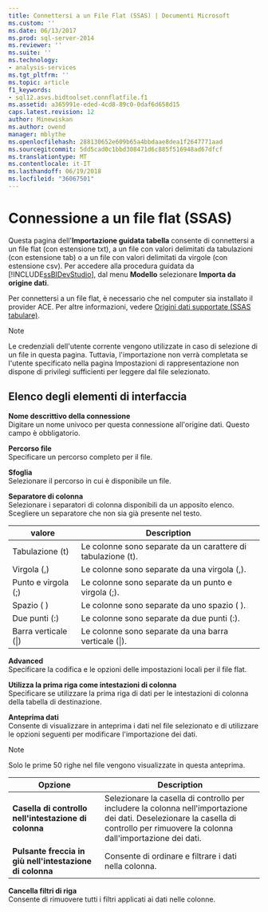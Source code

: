 ```yaml
---
title: Connettersi a un File Flat (SSAS) | Documenti Microsoft
ms.custom: ''
ms.date: 06/13/2017
ms.prod: sql-server-2014
ms.reviewer: ''
ms.suite: ''
ms.technology:
- analysis-services
ms.tgt_pltfrm: ''
ms.topic: article
f1_keywords:
- sql12.asvs.bidtoolset.connflatfile.f1
ms.assetid: a365991e-eded-4cd8-89c0-0daf6d658d15
caps.latest.revision: 12
author: Minewiskan
ms.author: owend
manager: mblythe
ms.openlocfilehash: 288130652e609b65a4bbdaae8dea1f2647771aad
ms.sourcegitcommit: 5dd5cad0c1bbd308471d6c885f516948ad67dfcf
ms.translationtype: MT
ms.contentlocale: it-IT
ms.lasthandoff: 06/19/2018
ms.locfileid: "36067501"
---
```

# <a name="connect-to-a-flat-file-ssas"></a>Connessione a un file flat (SSAS)
  Questa pagina dell'**Importazione guidata tabella** consente di connettersi a un file flat (con estensione txt), a un file con valori delimitati da tabulazioni (con estensione tab) o a un file con valori delimitati da virgole (con estensione csv). Per accedere alla procedura guidata da [!INCLUDE[ssBIDevStudio](../includes/ssbidevstudio-md.md)], dal menu **Modello** selezionare **Importa da origine dati**.  
  
 Per connettersi a un file flat, è necessario che nel computer sia installato il provider ACE. Per altre informazioni, vedere [Origini dati supportate &#40;SSAS tabulare&#41;](tabular-models/data-sources-supported-ssas-tabular.md).  
  
> [!NOTE]  
>  Le credenziali dell'utente corrente vengono utilizzate in caso di selezione di un file in questa pagina. Tuttavia, l'importazione non verrà completata se l'utente specificato nella pagina Impostazioni di rappresentazione non dispone di privilegi sufficienti per leggere dal file selezionato.  
  
## <a name="uielement-list"></a>Elenco degli elementi di interfaccia  
 **Nome descrittivo della connessione**  
 Digitare un nome univoco per questa connessione all'origine dati. Questo campo è obbligatorio.  
  
 **Percorso file**  
 Specificare un percorso completo per il file.  
  
 **Sfoglia**  
 Selezionare il percorso in cui è disponibile un file.  
  
 **Separatore di colonna**  
 Selezionare i separatori di colonna disponibili da un apposito elenco. Scegliere un separatore che non sia già presente nel testo.  
  
|valore|Description|  
|-----------|-----------------|  
|Tabulazione (t)|Le colonne sono separate da un carattere di tabulazione (t).|  
|Virgola (,)|Le colonne sono separate da una virgola (,).|  
|Punto e virgola (;)|Le colonne sono separate da un punto e virgola (;).|  
|Spazio ( )|Le colonne sono separate da uno spazio ( ).|  
|Due punti (:)|Le colonne sono separate da due punti (:).|  
|Barra verticale (&#124;)|Le colonne sono separate da una barra verticale (&#124;).|  
  
 **Advanced**  
 Specificare la codifica e le opzioni delle impostazioni locali per il file flat.  
  
 **Utilizza la prima riga come intestazioni di colonna**  
 Specificare se utilizzare la prima riga di dati per le intestazioni di colonna della tabella di destinazione.  
  
 **Anteprima dati**  
 Consente di visualizzare in anteprima i dati nel file selezionato e di utilizzare le opzioni seguenti per modificare l'importazione dei dati.  
  
> [!NOTE]  
>  Solo le prime 50 righe nel file vengono visualizzate in questa anteprima.  
  
|Opzione|Description|  
|------------|-----------------|  
|**Casella di controllo nell'intestazione di colonna**|Selezionare la casella di controllo per includere la colonna nell'importazione dei dati. Deselezionare la casella di controllo per rimuovere la colonna dall'importazione dei dati.|  
|**Pulsante freccia in giù nell'intestazione di colonna**|Consente di ordinare e filtrare i dati nella colonna.|  
  
 **Cancella filtri di riga**  
 Consente di rimuovere tutti i filtri applicati ai dati nelle colonne.  
  
  